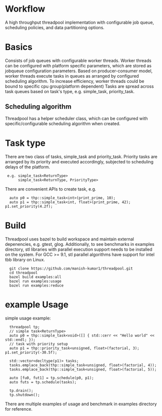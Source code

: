 # Workflow
A high throughput threadpool implementation with configurable job queue, scheduling policies, and data partitioning options.

# Basics
  Consists of job queues with configurable worker threads. Worker threads can be configured with platform specific parameters, which are stored as jobqueue configuration parameters.
  Based on producer-consumer model, worker threads execute tasks in queues as arranged by configured scheduling algorithm. To increase efficiency, worker threads could be bound to specific cpu group(platform dependent)
  Tasks are spread across task queues based on task's type, e.g. simple_task, priority_task.
## Scheduling algorithm

  Threadpool has a helper scheduler class, which can be configured with specific/configurable scheduling algorithm when created.

# Task type 
  There are two class of tasks, simple_task and priority_task. Priority tasks are arranged by its priority and executed accordingly,
  subjected to scheduling delays of the platform.
 ```
  e.g. simple_task<ReturnType>
       simple_task<ReturnType, PriorityType>
```
  There are convenient APIs to create task, e.g.
```
  auto p0 = thp::simple_task<int>(print_prime, 10);
  auto p1 = thp::simple_task<int, float>(print_prime, 42); p1.set_priority(4.2f);
```

# Build
  Threadpool uses bazel to build workspace and maintain external depenencies, e.g. gtest, glog.
  Additionally, to see benchmarks in examples directory, stl libraries with parallel execution support needs to
  be installed on the system. For GCC >= 9.1, stl parallel algorithms have support for intel tbb library on Linux.

```
  git clone https://github.com/manish-kumar1/threadpool.git
  cd threadpool
  bazel build examples:all
  bazel run examples:usage
  bazel run examples:reduce
```
  
# example Usage
  simple usage example:<br>
```
  threadpool tp;
  // simple task<ReturnType>
  auto p0 = thp::simple_task<void>([] { std::cerr << "Hello world" << std::endl; });
  // task with priority setup
  auto p1 = thp::priority_task<unsigned, float>(factorial, 3); p1.set_priority(-30.5f);

  std::vector<decltype(p1)> tasks;
  tasks.emplace_back(thp::simple_task<unsigned, float>(factorial, 4));
  tasks.emplace_back(thp::simple_task<unsigned, float>(factorial, 5));

  auto [fu0, fut1] = tp.schedule(p0, p1);
  auto futs = tp.schedule(tasks);

  tp.drain();
  tp.shutdown();

```
  There are multiple examples of usage and benchmark in examples directory for reference.

